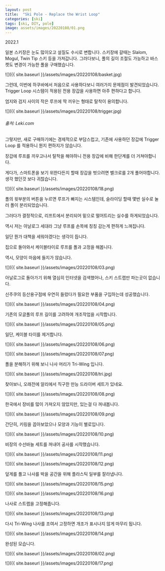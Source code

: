 ```yaml
---
layout: post
title:  "Ski Pole - Replace the Wrist Loop"
categories: [ski]
tags: [ski, DIY, pole]
image: assets/images/20220108/01.png
---
```


2022.1

일본 스키장은 눈도 많이오고 설질도 수시로 변합니다.
스키장에 갈때는 Slalom, Mogul, Twin Tip 스키 등을 가져갑니다.
그러다보니, 폴의 길이 조절도 가능하고 바스켓도 변경이 가능한 폴을 구매했습니다.

![]({{ site.baseurl }}/assets/images/20220108/basket.jpg)

그런데, 이번에 하쿠바에서 처음으로 사용하다보니 여러가지 문제점이 발견되었습니다.
Trigger Loop 시스템이 적용된 전용 장갑을 사용하면 아주 편하다고 합니다.

엄지와 검지 사이의 작은 루프에 딱 끼우는 형태로 탈착이 용의합니다.

![]({{ site.baseurl }}/assets/images/20220108/trigger.jpg)
###### 출처: Leki.com

그렇지만, 새로 구매하기에는 경제적으로 부담스럽고, 
기존에 사용하던 장갑에 Trigger Loop 를 적용하니 뭔지 편하지가 않습니다.

장갑에 루프를 끼우고나서 탈착을 해야하니 전용 장갑에 비해 한단계를 더 거쳐야합니다.

게다가, 스마트폰을 보기 위한다든지 할때 장갑을 벗으려면 벨크로를 2개 풀어야합니다.
생각 했던것 보다 귀찮습니다.

![]({{ site.baseurl }}/assets/images/20220108/18.png)

폴의 윗부분의 버튼을 누르면 루프가 빠지는 시스템인데,
슬라이딩 할때 몇번 실수로 눌러 폴이 분리되었습니다.

그러다가 결정적으로, 리프트에서 분리되어 밑으로 떨어트리는 실수를 하게되었습니다.

역시 저는 아날로그 세대라 그냥 루프를 손목에 칭칭 감는게 편하게 느껴집니다.

일단 뭔가 대책을 세워야겠다는 생각이 듭니다.

집으로 돌아와서 케이블타이로 루프를 폴과 고정을 해봅니다.

역시, 모양이 마음에 들지가 않습니다.

![]({{ site.baseurl }}/assets/images/20220108/03.png)

아날로그로 돌아가기 위해 열심히 인터넷을 검색했어나, 스키 스트랩만 파는곳이 없습니다.

신주쿠의 등산용구점에 우연히 들렀다가 필요한 부품을 구입하는데 성공했습니다.

![]({{ site.baseurl }}/assets/images/20220108/04.png)

기존의 모글폴의 루프 길이를 고려하여 개조작업을 시작합니다.

![]({{ site.baseurl }}/assets/images/20220108/05.png)

일단, 케이블 타이를 제거합니다.

![]({{ site.baseurl }}/assets/images/20220108/06.png)

![]({{ site.baseurl }}/assets/images/20220108/07.png)

폴을 분해하기 위해 보니 나사 머리가 Tri-Wing 입니다.

![]({{ site.baseurl }}/assets/images/20220108/tri.jpg)

찾아보니, 오래전에 알리에서 직구한 만능 드라이버 세트가 있네요.

![]({{ site.baseurl }}/assets/images/20220108/08.png)

한국에서 장비를 많이 가져오지 않았지만, 있는걸 다 꺼내봅니다.

![]({{ site.baseurl }}/assets/images/20220108/09.png)

간단히, 키링을 꼽아보았으나 모양과 기능이 별로입니다.

![]({{ site.baseurl }}/assets/images/20220108/10.png)

비장의 수선바늘 세트를 꺼내어 공사를 시작했습니다.

![]({{ site.baseurl }}/assets/images/20220108/11.png)

![]({{ site.baseurl }}/assets/images/20220108/12.png)


덮게를 풀고 나사를 박을 공간을 위해 플라스틱 일부를 잘라냅니다.


![]({{ site.baseurl }}/assets/images/20220108/15.png)

![]({{ site.baseurl }}/assets/images/20220108/16.png)

나사로 스트랩을 고정해줍니다.

![]({{ site.baseurl }}/assets/images/20220108/13.png)


다시 Tri-Wing 나사를 조여서 고정하면 개조가 표시나지 않게 마무리 됩니다.

![]({{ site.baseurl }}/assets/images/20220108/14.png)


완성된 모습니다.

![]({{ site.baseurl }}/assets/images/20220108/02.png)

![]({{ site.baseurl }}/assets/images/20220108/17.png)
